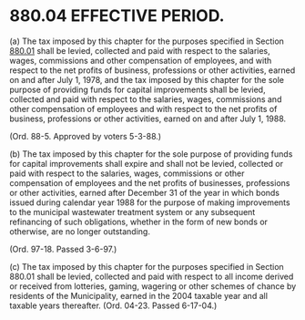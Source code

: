 880.04 EFFECTIVE PERIOD.
========================

​(a) The tax imposed by this chapter for the purposes specified in
Section [880.01](3f3c0442.html) shall be levied, collected and paid with
respect to the salaries, wages, commissions and other compensation of
employees, and with respect to the net profits of business, professions
or other activities, earned on and after July 1, 1978, and the tax
imposed by this chapter for the sole purpose of providing funds for
capital improvements shall be levied, collected and paid with respect to
the salaries, wages, commissions and other compensation of employees and
with respect to the net profits of business, professions or other
activities, earned on and after July 1, 1988.

(Ord. 88-5. Approved by voters 5-3-88.)

​(b) The tax imposed by this chapter for the sole purpose of providing
funds for capital improvements shall expire and shall not be levied,
collected or paid with respect to the salaries, wages, commissions or
other compensation of employees and the net profits of businesses,
professions or other activities, earned after December 31 of the year in
which bonds issued during calendar year 1988 for the purpose of making
improvements to the municipal wastewater treatment system or any
subsequent refinancing of such obligations, whether in the form of new
bonds or otherwise, are no longer outstanding.

(Ord. 97-18. Passed 3-6-97.)

​(c) The tax imposed by this chapter for the purposes specified in
Section 880.01 shall be levied, collected and paid with respect to all
income derived or received from lotteries, gaming, wagering or other
schemes of chance by residents of the Municipality, earned in the 2004
taxable year and all taxable years thereafter. (Ord. 04-23. Passed
6-17-04.)
